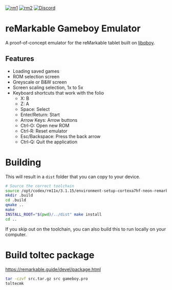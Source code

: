 [![rm1](https://img.shields.io/badge/rM1-supported-green)](https://remarkable.com/store/remarkable) [![rm2](https://img.shields.io/badge/rM2-supported-green)](https://remarkable.com/store/remarkable-2) [![Discord](https://img.shields.io/discord/385916768696139794.svg?label=reMarkable&logo=discord&logoColor=ffffff&color=7389D8&labelColor=6A7EC2)](https://discord.gg/ATqQGfu)

reMarkable Gameboy Emulator
===========================

A proof-of-concept emulator for the reMarkable tablet built on [libqboy](https://github.com/mvdnes/qboy).

Features
--------

- Loading saved games
- ROM selection screen
- Greyscale or B&W screen
- Screen scaling selection, 1x to 5x
- Keyboard shortcuts that work with the folio
  - X: B
  - Z: A
  - Space: Select
  - Enter/Return: Start
  - Arrow Keys: Arrow buttons
  - Ctrl-O: Open new ROM
  - Ctrl-R: Reset emulator
  - Esc/Backspace: Press the back arrow
  - Ctrl-Q: Quit the application

Building
========

This will result in a `dist` folder that you can copy to your device.

```bash
# Source the correct toolchain
source /opt/codex/rm11x/3.1.15/environment-setup-cortexa7hf-neon-remarkable-linux-gnueabi
mkdir .build
cd .build
qmake ..
make
INSTALL_ROOT="$(pwd)/../dist" make install
cd ..
```

If you skip out on the toolchain, you can also build this to run locally on your computer.

Build toltec package
====================

https://remarkable.guide/devel/package.html

```bash
tar -czvf src.tar.gz src gameboy.pro
toltecmk
```
